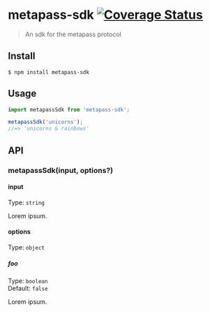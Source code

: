 # metapass-sdk [![Coverage Status](https://codecov.io/gh/Metapass/metapass-sdk/badge.svg?branch=main)](https://codecov.io/gh/Metapass/metapass-sdk?branch=main)

> An sdk for the metapass protocol

## Install

```
$ npm install metapass-sdk
```

## Usage

```js
import metapassSdk from 'metapass-sdk';

metapassSdk('unicorns');
//=> 'unicorns & rainbows'
```

## API

### metapassSdk(input, options?)

#### input

Type: `string`

Lorem ipsum.

#### options

Type: `object`

##### foo

Type: `boolean`\
Default: `false`

Lorem ipsum.
